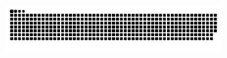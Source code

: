 ![Snake animation](https://raw.githubusercontent.com/TaimoorAleem/TaimoorAleem/output/github-contribution-grid-snake-dark.svg)
